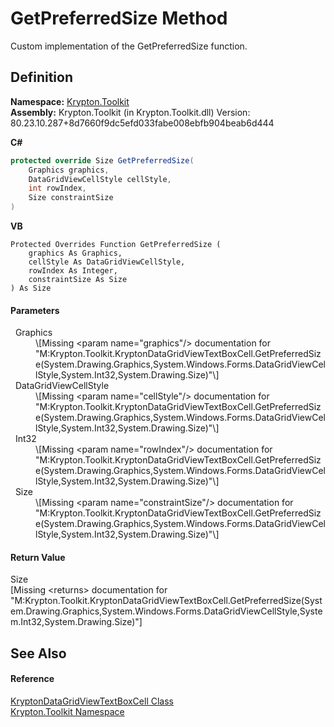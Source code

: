 # GetPreferredSize Method


Custom implementation of the GetPreferredSize function.



## Definition
**Namespace:** <a href="79d2eac2-21f4-54ff-7552-b20c33c30600.md">Krypton.Toolkit</a>  
**Assembly:** Krypton.Toolkit (in Krypton.Toolkit.dll) Version: 80.23.10.287+8d7660f9dc5efd033fabe008ebfb904beab6d444

**C#**
``` C#
protected override Size GetPreferredSize(
	Graphics graphics,
	DataGridViewCellStyle cellStyle,
	int rowIndex,
	Size constraintSize
)
```
**VB**
``` VB
Protected Overrides Function GetPreferredSize ( 
	graphics As Graphics,
	cellStyle As DataGridViewCellStyle,
	rowIndex As Integer,
	constraintSize As Size
) As Size
```



#### Parameters
<dl><dt>  Graphics</dt><dd>\[Missing &lt;param name="graphics"/&gt; documentation for "M:Krypton.Toolkit.KryptonDataGridViewTextBoxCell.GetPreferredSize(System.Drawing.Graphics,System.Windows.Forms.DataGridViewCellStyle,System.Int32,System.Drawing.Size)"\]</dd><dt>  DataGridViewCellStyle</dt><dd>\[Missing &lt;param name="cellStyle"/&gt; documentation for "M:Krypton.Toolkit.KryptonDataGridViewTextBoxCell.GetPreferredSize(System.Drawing.Graphics,System.Windows.Forms.DataGridViewCellStyle,System.Int32,System.Drawing.Size)"\]</dd><dt>  Int32</dt><dd>\[Missing &lt;param name="rowIndex"/&gt; documentation for "M:Krypton.Toolkit.KryptonDataGridViewTextBoxCell.GetPreferredSize(System.Drawing.Graphics,System.Windows.Forms.DataGridViewCellStyle,System.Int32,System.Drawing.Size)"\]</dd><dt>  Size</dt><dd>\[Missing &lt;param name="constraintSize"/&gt; documentation for "M:Krypton.Toolkit.KryptonDataGridViewTextBoxCell.GetPreferredSize(System.Drawing.Graphics,System.Windows.Forms.DataGridViewCellStyle,System.Int32,System.Drawing.Size)"\]</dd></dl>

#### Return Value
Size  
\[Missing &lt;returns&gt; documentation for "M:Krypton.Toolkit.KryptonDataGridViewTextBoxCell.GetPreferredSize(System.Drawing.Graphics,System.Windows.Forms.DataGridViewCellStyle,System.Int32,System.Drawing.Size)"\]

## See Also


#### Reference
<a href="91f95759-e675-412d-1d3b-be12a0f61849.md">KryptonDataGridViewTextBoxCell Class</a>  
<a href="79d2eac2-21f4-54ff-7552-b20c33c30600.md">Krypton.Toolkit Namespace</a>  
